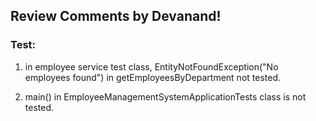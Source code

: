 ## Review Comments by Devanand!

### Test:
1. in employee service test class, EntityNotFoundException("No employees found") in getEmployeesByDepartment not tested.

2. main() in EmployeeManagementSystemApplicationTests class is not tested.